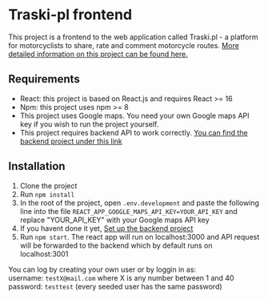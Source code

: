# Traski-pl frontend

This project is a frontend to the web application called Traski.pl - a platform for motorcyclists to share, rate and comment motorcycle routes. [More detailed information on this project can be found here.](http://mpanasiuk.me/project.php?project=18)

## Requirements

- React: this project is based on React.js and requires React >= 16
- Npm: this project uses npm >= 8
- This project uses Google maps. You need your own Google maps API key if you wish to run the project yourself.
- This project requires backend API to work correctly. [You can find the backend project under this link](https://github.com/grzala/traski-backend)


## Installation

1. Clone the project
2. Run `npm install`
3. In the root of the project, open `.env.development` and paste the following line into the file `REACT_APP_GOOGLE_MAPS_API_KEY=YOUR_API_KEY` and replace "YOUR_API_KEY" with your Google maps API key
4. If you havent done it yet,  [Set up the backend project](https://github.com/grzala/traski-backend)
5. Run `npm start`. The react app will run on localhost:3000 and API request will be forwarded to the backend which by default runs on localhost:3001

You can log by creating your own user or by loggin in as:  
username: `testX@mail.com` where X is any number between 1 and 40
password: `testtest` (every seeded user has the same password)